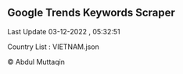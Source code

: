 

## Google Trends Keywords Scraper 
 
Last Update 03-12-2022 , 05:32:51

Country List :
VIETNAM.json



© Abdul Muttaqin 
